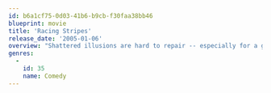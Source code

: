 ```yaml
---
id: b6a1cf75-0d03-41b6-b9cb-f30faa38bb46
blueprint: movie
title: 'Racing Stripes'
release_date: '2005-01-06'
overview: "Shattered illusions are hard to repair -- especially for a good-hearted zebra named Stripes who's spent his life on a Kentucky farm amidst the sorely mistaken notion that he's a debonair thoroughbred. Once he faces the fact that his stark stripes mark him as different, he decides he'll race anyway. And with help from the young girl who raised him, he just might end up in the winner's circle."
genres:
  -
    id: 35
    name: Comedy
---
```


